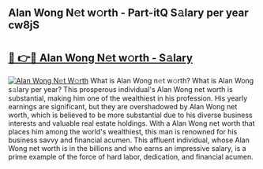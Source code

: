 ## Alan Wong N𝚎t w𝚘rth - Part-itQ S𝚊lary per year cw8jS

# <h2><a href="http://gc0flt6.nevu.top/?p=Alan+Wong">🔗 👉🔴 Alan Wong N𝚎t w𝚘rth - S𝚊lary</a></h2>

[![Alan Wong N𝚎t W𝚘rth](https://i.imgur.com/Oavwk0R.jpeg)](http://gc0flt6.nevu.top/?p=Alan+Wong)
What is Alan Wong n𝚎t w𝚘rth? What is Alan Wong s𝚊lary per year?
This prosperous individual's Alan Wong net worth is substantial, making him one of the wealthiest in his profession. His yearly earnings are significant, but they are overshadowed by Alan Wong net worth, which is believed to be more substantial due to his diverse business interests and valuable real estate holdings. With a Alan Wong net worth that places him among the world's wealthiest, this man is renowned for his business savvy and financial acumen. This affluent individual, whose Alan Wong net worth is in the billions and who earns an impressive salary, is a prime example of the force of hard labor, dedication, and financial acumen.
